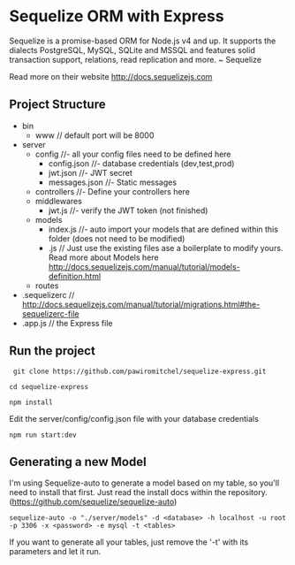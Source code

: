 # Sequelize ORM with Express

Sequelize is a promise-based ORM for Node.js v4 and up. It supports the dialects PostgreSQL, MySQL, SQLite and MSSQL and features solid transaction support, relations, read replication and more. ~ Sequelize

Read more on their website http://docs.sequelizejs.com

## Project Structure

- bin
  - www // default port will be 8000
- server
  - config //- all your config files need to be defined here
    - config.json //- database credentials (dev,test,prod)
    - jwt.json //- JWT secret
    - messages.json //- Static messages
  - controllers //- Define your controllers here
  - middlewares
    - jwt.js //- verify the JWT token (not finished)
  - models
    - index.js //- auto import your models that are defined within this folder (does not need to be modified)
    - <model>.js // Just use the existing files ase a boilerplate to modify yours. Read more about Models here http://docs.sequelizejs.com/manual/tutorial/models-definition.html
  - routes
- .sequelizerc // http://docs.sequelizejs.com/manual/tutorial/migrations.html#the-sequelizerc-file
- .app.js // the Express file

## Run the project

``` git clone https://github.com/pawiromitchel/sequelize-express.git```

``` cd sequelize-express ```

``` npm install ```

Edit the server/config/config.json file with your database credentials

``` npm run start:dev ```

## Generating a new Model

I'm using Sequelize-auto to generate a model based on my table, so you'll need to install that first. Just read the install docs within the repository. (https://github.com/sequelize/sequelize-auto)

``` sequelize-auto -o "./server/models" -d <database> -h localhost -u root -p 3306 -x <password> -e mysql -t <tables> ```

If you want to generate all your tables, just remove the '-t' with its parameters and let it run.

